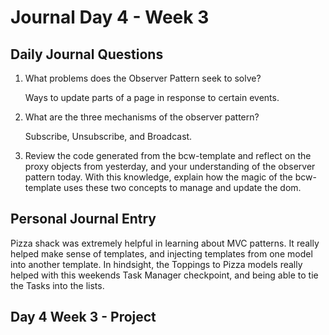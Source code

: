 # Journal Day 4 - Week 3

## Daily Journal Questions

1. What problems does the Observer Pattern seek to solve?

    Ways to update parts of a page in response to certain events.

2. What are the three mechanisms of the observer pattern?

    Subscribe, Unsubscribe, and Broadcast.

3. Review the code generated from the bcw-template and reflect on the proxy objects from yesterday, and your understanding of the observer pattern today. With this knowledge, explain how the magic of the bcw-template uses these two concepts to manage and update the dom.

## Personal Journal Entry

 Pizza shack was extremely helpful in learning about MVC patterns. It really helped make sense of templates, and injecting templates from one model into another template. In hindsight, the Toppings to Pizza models really helped with this weekends Task Manager checkpoint, and being able to tie the Tasks into the lists.


## Day 4 Week 3 -  Project